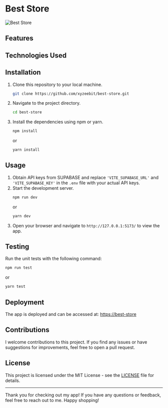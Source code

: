 # Best Store

![Best Store](./images/app-screenshot.png)


## Features



## Technologies Used



## Installation

1. Clone this repository to your local machine.
   ```bash
   git clone https://github.com/xyzeebit/best-store.git
   ```
2. Navigate to the project directory.
   ```bash
   cd best-store
   ```
3. Install the dependencies using npm or yarn.
   ```bash
   npm install
   ```
   or
   ```bash
   yarn install
   ```

## Usage

1. Obtain API keys from SUPABASE and replace `'VITE_SUPABASE_URL'` and `'VITE_SUPABASE_KEY'` in the `.env` file with your actual API keys.
2. Start the development server.
   ```bash
   npm run dev
   ```
   or
   ```bash
   yarn dev
   ```
3. Open your browser and navigate to `http://127.0.0.1:5173/` to view the app.

## Testing

Run the unit tests with the following command:
```bash
npm run test
```
or
```bash
yarn test
```

## Deployment

The app is deployed and can be accessed at: [https://best-store](https://best-store-vercel.app)

## Contributions

I welcome contributions to this project. If you find any issues or have suggestions for improvements, feel free to open a pull request.

## License

This project is licensed under the MIT License - see the [LICENSE](LICENSE) file for details.

---

Thank you for checking out my app! If you have any questions or feedback, feel free to reach out to me. Happy shopping!
